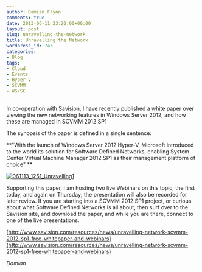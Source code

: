 ```yaml
---
author: Damian.Flynn
comments: true
date: 2013-06-11 23:20:00+00:00
layout: post
slug: unravelling-the-network
title: Unravelling the Network
wordpress_id: 743
categories:
- Blog
tags:
- Cloud
- Events
- Hyper-V
- SCVMM
- WS/SC
---
```


In co-operation with Savision, I have recently published a white paper over viewing the new networking features in Windows Server 2012, and how these are managed in SCVMM 2012 SP1

The synopsis of the paper is defined in a single sentence:


**"With the launch of Windows Server 2012 Hyper-V, Microsoft introduced to the world its solution for Software Defined Networks, enabling System Center Virtual Machine Manager 2012 SP1 as their management platform of choice"
**




[![061113_1251_Unravelling1](/Media/2014/08/061113_1251_Unravelling1-300x93.jpg)](/Media/2014/08/061113_1251_Unravelling1.jpg)

Supporting this paper, I am hosting two live Webinars on this topic, the first today, and again on Thursday; the presentation will also be recorded for later review. If you are starting into a SCVMM 2012 SP1 project, or curious about what Software Defined Networks is all about, then surf over to the Savision site, and download the paper, and while you are there, connect to one of the live presentations.

[http://www.savision.com/resources/news/unravelling-network-scvmm-2012-sp1-free-whitepaper-and-webinars](http://www.savision.com/resources/news/unravelling-network-scvmm-2012-sp1-free-whitepaper-and-webinars)

_Damian_




